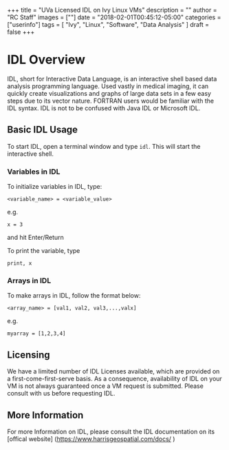 +++
title = "UVa Licensed IDL on Ivy Linux VMs"
description = ""
author = "RC Staff"
images = [""]
date = "2018-02-01T00:45:12-05:00"
categories = ["userinfo"]
tags = [
    "Ivy", 
    "Linux",
    "Software",
    "Data Analysis"
]
draft = false
+++

# IDL Overview

IDL, short for Interactive Data Language, is an interactive shell based data analysis programming language. Used vastly in medical imaging, it can quickly create visualizations and graphs 
of large data sets in a few easy steps due to its vector nature. FORTRAN users would be familiar with the IDL syntax. IDL is not to be confused with
Java IDL or Microsoft IDL. 

## Basic IDL Usage

To start IDL, open a terminal window and type ```idl```. This will start the interactive shell. 

### Variables in IDL

To initialize variables in IDL, type:

	<variable_name> = <variable_value>
e.g. 

	x = 3

and hit Enter/Return

To print the variable, type 

	print, x

### Arrays in IDL

To make arrays in IDL, follow the format below:

	<array_name> = [val1, val2, val3,...,valx]

e.g. 

	myarray = [1,2,3,4]

## Licensing

We have a limited number of IDL Licenses available, which are provided on a first-come-first-serve basis. 
As a consequence, availability of IDL on your VM is not always guaranteed once a VM request is submitted.
Please consult with us before requesting IDL. 

## More Information

For more Information on IDL, please consult the IDL documentation on its [offical website] (https://www.harrisgeospatial.com/docs/
)

